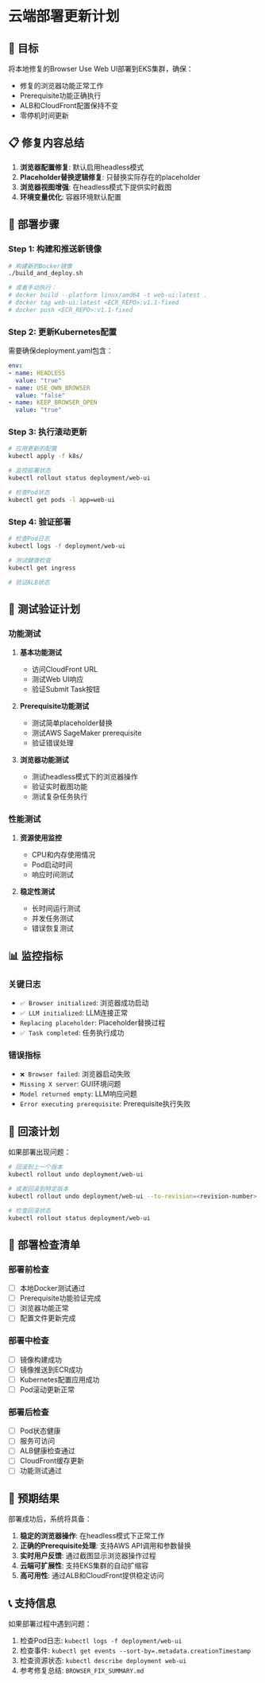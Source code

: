 # 云端部署更新计划

## 🎯 **目标**
将本地修复的Browser Use Web UI部署到EKS集群，确保：
- 修复的浏览器功能正常工作
- Prerequisite功能正确执行
- ALB和CloudFront配置保持不变
- 零停机时间更新

## 📋 **修复内容总结**
1. **浏览器配置修复**: 默认启用headless模式
2. **Placeholder替换逻辑修复**: 只替换实际存在的placeholder
3. **浏览器视图增强**: 在headless模式下提供实时截图
4. **环境变量优化**: 容器环境默认配置

## 🚀 **部署步骤**

### **Step 1: 构建和推送新镜像**
```bash
# 构建新的Docker镜像
./build_and_deploy.sh

# 或者手动执行：
# docker build --platform linux/amd64 -t web-ui:latest .
# docker tag web-ui:latest <ECR_REPO>:v1.1-fixed
# docker push <ECR_REPO>:v1.1-fixed
```

### **Step 2: 更新Kubernetes配置**
需要确保deployment.yaml包含：
```yaml
env:
- name: HEADLESS
  value: "true"
- name: USE_OWN_BROWSER
  value: "false"
- name: KEEP_BROWSER_OPEN
  value: "true"
```

### **Step 3: 执行滚动更新**
```bash
# 应用更新的配置
kubectl apply -f k8s/

# 监控部署状态
kubectl rollout status deployment/web-ui

# 检查Pod状态
kubectl get pods -l app=web-ui
```

### **Step 4: 验证部署**
```bash
# 检查Pod日志
kubectl logs -f deployment/web-ui

# 测试健康检查
kubectl get ingress

# 验证ALB状态
```

## 🧪 **测试验证计划**

### **功能测试**
1. **基本功能测试**
   - 访问CloudFront URL
   - 测试Web UI响应
   - 验证Submit Task按钮

2. **Prerequisite功能测试**
   - 测试简单placeholder替换
   - 测试AWS SageMaker prerequisite
   - 验证错误处理

3. **浏览器功能测试**
   - 测试headless模式下的浏览器操作
   - 验证实时截图功能
   - 测试复杂任务执行

### **性能测试**
1. **资源使用监控**
   - CPU和内存使用情况
   - Pod启动时间
   - 响应时间测试

2. **稳定性测试**
   - 长时间运行测试
   - 并发任务测试
   - 错误恢复测试

## 📊 **监控指标**

### **关键日志**
- `✅ Browser initialized`: 浏览器成功启动
- `✅ LLM initialized`: LLM连接正常
- `Replacing placeholder`: Placeholder替换过程
- `✅ Task completed`: 任务执行成功

### **错误指标**
- `❌ Browser failed`: 浏览器启动失败
- `Missing X server`: GUI环境问题
- `Model returned empty`: LLM响应问题
- `Error executing prerequisite`: Prerequisite执行失败

## 🔧 **回滚计划**

如果部署出现问题：
```bash
# 回滚到上一个版本
kubectl rollout undo deployment/web-ui

# 或者回滚到特定版本
kubectl rollout undo deployment/web-ui --to-revision=<revision-number>

# 检查回滚状态
kubectl rollout status deployment/web-ui
```

## 📝 **部署检查清单**

### **部署前检查**
- [ ] 本地Docker测试通过
- [ ] Prerequisite功能验证完成
- [ ] 浏览器功能正常
- [ ] 配置文件更新完成

### **部署中检查**
- [ ] 镜像构建成功
- [ ] 镜像推送到ECR成功
- [ ] Kubernetes配置应用成功
- [ ] Pod滚动更新正常

### **部署后检查**
- [ ] Pod状态健康
- [ ] 服务可访问
- [ ] ALB健康检查通过
- [ ] CloudFront缓存更新
- [ ] 功能测试通过

## 🎉 **预期结果**

部署成功后，系统将具备：
1. **稳定的浏览器操作**: 在headless模式下正常工作
2. **正确的Prerequisite处理**: 支持AWS API调用和参数替换
3. **实时用户反馈**: 通过截图显示浏览器操作过程
4. **云端可扩展性**: 支持EKS集群的自动扩缩容
5. **高可用性**: 通过ALB和CloudFront提供稳定访问

## 📞 **支持信息**

如果部署过程中遇到问题：
1. 检查Pod日志: `kubectl logs -f deployment/web-ui`
2. 检查事件: `kubectl get events --sort-by=.metadata.creationTimestamp`
3. 检查资源状态: `kubectl describe deployment web-ui`
4. 参考修复总结: `BROWSER_FIX_SUMMARY.md`
